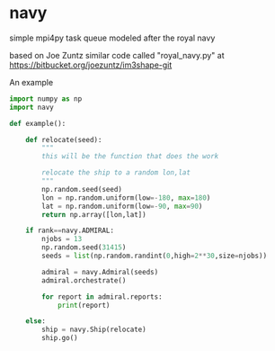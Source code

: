 # navy
simple mpi4py task queue modeled after the royal navy

based on Joe Zuntz similar code called "royal_navy.py" at https://bitbucket.org/joezuntz/im3shape-git

An example
```python
import numpy as np
import navy

def example():

    def relocate(seed):
        """
        this will be the function that does the work

        relocate the ship to a random lon,lat
        """
        np.random.seed(seed)
        lon = np.random.uniform(low=-180, max=180)
        lat = np.random.uniform(low=-90, max=90)
        return np.array([lon,lat])

    if rank==navy.ADMIRAL:
        njobs = 13
        np.random.seed(31415)
        seeds = list(np.random.randint(0,high=2**30,size=njobs))

        admiral = navy.Admiral(seeds)
        admiral.orchestrate()

        for report in admiral.reports:
            print(report)

    else:
        ship = navy.Ship(relocate)
		ship.go()
```

